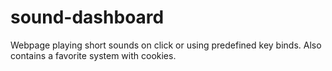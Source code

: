 # sound-dashboard
Webpage playing short sounds on click or using predefined key binds. Also contains a favorite system with cookies.
